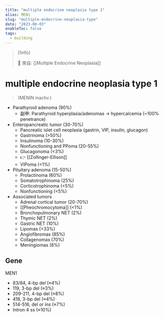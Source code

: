 ```yaml
---
title: "multiple endocrine neoplasia type 1"
alias: MEN1
slug: "multiple-endocrine-neoplasia-type"
date: "2023-08-03"
enableToc: false
tags:
  - building
---
```


> [!info]
>
> 🌱 來自: [[Multiple Endocrine Neoplasia]]

# multiple endocrine neoplasia type 1

> (MENIN inactiv.)

- Parathyroid adenoma (90%)
  - 副甲: Parathyroid hyperplasia/adenomas → hypercalcemia (~100% penetrance)
- Enteropancreatic tumor (30-70%)
  - Pancreatic islet cell neoplasia (gastrin, VIP, insulin, glucagon)
  - Gastrinoma (>50%)
  - Insulinoma (10-30%)
  - Nonfunctioning and PPoma (20-55%)
  - Glucagonoma (<3%)
  - 👉 [[Zollinger-Ellison]]
  - VIPoma (<1%)
- Pituitary adenoma (15-50%)
  - Prolactinoma (60%)
  - Somatotrophinoma (25%)
  - Corticotrophinoma (<5%)
  - Nonfunctioning (<5%)
- Associated tumors
  - Adrenal cortical tumor (20-70%)
  - [[Pheochromocytoma]] (<1%)
  - Bronchopulmonary NET (2%)
  - Thymic NET (2%)
  - Gastric NET (10%)
  - Lipomas (>33%)
  - Angiofibromas (85%)
  - Collagenomas (70%)
  - Meningiomas (8%)

## Gene

MEN1

- 83/84, 4-bp del (≈4%)
- 119, 3-bp del (≈3%)
- 209-211, 4-bp del (≈8%)
- 418, 3-bp del (≈4%)
- 514-516, del or ins (≈7%)
- Intron 4 ss (≈10%)
